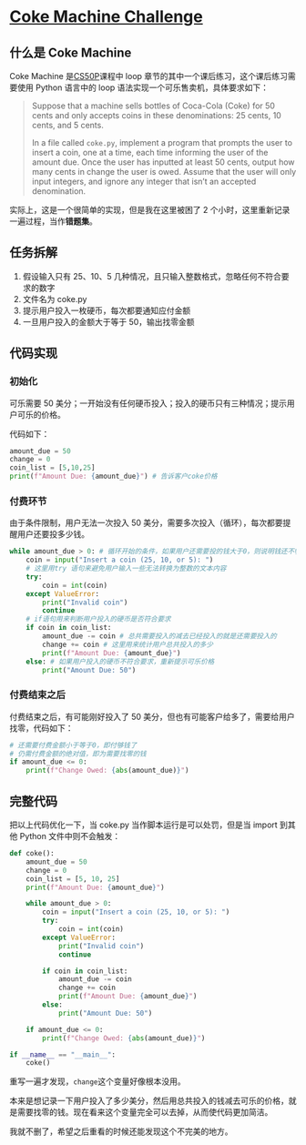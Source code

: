 # [Coke Machine Challenge ](https://github.com/geoqiao/gitblog/issues/17)

## 什么是 Coke Machine

Coke Machine 是[CS50P](https://cs50.harvard.edu/python/2022/)课程中 loop 章节的其中一个课后练习，这个课后练习需要使用 Python 语言中的 loop 语法实现一个可乐售卖机，具体要求如下：

> Suppose that a machine sells bottles of Coca-Cola (Coke) for 50 cents and only accepts coins in these denominations: 25 cents, 10 cents, and 5 cents.
>
> In a file called `coke.py`, implement a program that prompts the user to insert a coin, one at a time, each time informing the user of the amount due. Once the user has inputted at least 50 cents, output how many cents in change the user is owed. Assume that the user will only input integers, and ignore any integer that isn’t an accepted denomination.

实际上，这是一个很简单的实现，但是我在这里被困了 2 个小时，这里重新记录一遍过程，当作**错题集**。

## 任务拆解

1. 假设输入只有 25、10、5 几种情况，且只输入整数格式，忽略任何不符合要求的数字
2. 文件名为 coke.py
3. 提示用户投入一枚硬币，每次都要通知应付金额
4. 一旦用户投入的金额大于等于 50，输出找零金额

## 代码实现

### 初始化

可乐需要 50 美分；一开始没有任何硬币投入；投入的硬币只有三种情况；提示用户可乐的价格。

代码如下：

```python
amount_due = 50
change = 0
coin_list = [5,10,25]
print(f"Amount Due: {amount_due}") # 告诉客户coke价格
```

### 付费环节

由于条件限制，用户无法一次投入 50 美分，需要多次投入（循环），每次都要提醒用户还要投多少钱。

```python
while amount_due > 0: # 循环开始的条件，如果用户还需要投的钱大于0，则说明钱还不够
	coin = input("Insert a coin (25, 10, or 5): ")
	# 这里用try 语句来避免用户输入一些无法转换为整数的文本内容
	try:
		coin = int(coin)
	except ValueError:
		print("Invalid coin")
		continue
	# if语句用来判断用户投入的硬币是否符合要求
	if coin in coin_list:
		amount_due -= coin # 总共需要投入的减去已经投入的就是还需要投入的
		change += coin # 这里用来统计用户总共投入的多少
		print(f"Amount Due: {amount_due}")
	else: # 如果用户投入的硬币不符合要求，重新提示可乐价格
		print("Amount Due: 50")
```

### 付费结束之后

付费结束之后，有可能刚好投入了 50 美分，但也有可能客户给多了，需要给用户找零，代码如下：

```python
# 还需要付费金额小于等于0，即付够钱了
# 仍需付费金额的绝对值，即为需要找零的钱
if amount_due <= 0:
	print(f"Change Owed: {abs(amount_due)}")
```

## 完整代码

把以上代码优化一下，当 coke.py 当作脚本运行是可以处罚，但是当 import 到其他 Python 文件中则不会触发：

```python
def coke():
	amount_due = 50
	change = 0
	coin_list = [5, 10, 25]
	print(f"Amount Due: {amount_due}")

	while amount_due > 0:
		coin = input("Insert a coin (25, 10, or 5): ")
		try:
			coin = int(coin)
		except ValueError:
			print("Invalid coin")
			continue

		if coin in coin_list:
			amount_due -= coin
			change += coin
			print(f"Amount Due: {amount_due}")
		else:
			print("Amount Due: 50")

	if amount_due <= 0:
		print(f"Change Owed: {abs(amount_due)}")

if __name__ == "__main__":
	coke()
```

重写一遍才发现，`change`这个变量好像根本没用。

本来是想记录一下用户投入了多少美分，然后用总共投入的钱减去可乐的价格，就是需要找零的钱。现在看来这个变量完全可以去掉，从而使代码更加简洁。

我就不删了，希望之后重看的时候还能发现这个不完美的地方。